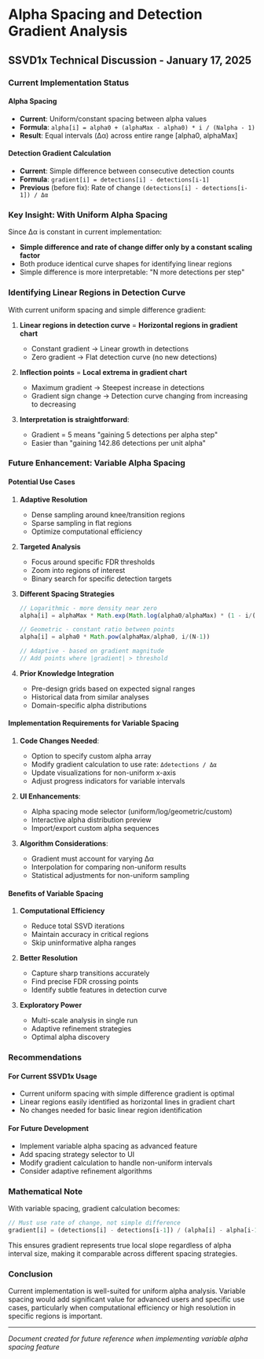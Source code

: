# Alpha Spacing and Detection Gradient Analysis
## SSVD1x Technical Discussion - January 17, 2025

### Current Implementation Status

#### Alpha Spacing
- **Current**: Uniform/constant spacing between alpha values
- **Formula**: `alpha[i] = alpha0 + (alphaMax - alpha0) * i / (Nalpha - 1)`
- **Result**: Equal intervals (Δα) across entire range [alpha0, alphaMax]

#### Detection Gradient Calculation
- **Current**: Simple difference between consecutive detection counts
- **Formula**: `gradient[i] = detections[i] - detections[i-1]`
- **Previous** (before fix): Rate of change `(detections[i] - detections[i-1]) / Δα`

### Key Insight: With Uniform Alpha Spacing

Since Δα is constant in current implementation:
- **Simple difference and rate of change differ only by a constant scaling factor**
- Both produce identical curve shapes for identifying linear regions
- Simple difference is more interpretable: "N more detections per step"

### Identifying Linear Regions in Detection Curve

With current uniform spacing and simple difference gradient:

1. **Linear regions in detection curve** = **Horizontal regions in gradient chart**
   - Constant gradient → Linear growth in detections
   - Zero gradient → Flat detection curve (no new detections)
   
2. **Inflection points** = **Local extrema in gradient chart**
   - Maximum gradient → Steepest increase in detections
   - Gradient sign change → Detection curve changing from increasing to decreasing

3. **Interpretation is straightforward**:
   - Gradient = 5 means "gaining 5 detections per alpha step"
   - Easier than "gaining 142.86 detections per unit alpha"

### Future Enhancement: Variable Alpha Spacing

#### Potential Use Cases

1. **Adaptive Resolution**
   - Dense sampling around knee/transition regions
   - Sparse sampling in flat regions
   - Optimize computational efficiency

2. **Targeted Analysis**
   - Focus around specific FDR thresholds
   - Zoom into regions of interest
   - Binary search for specific detection targets

3. **Different Spacing Strategies**
   ```javascript
   // Logarithmic - more density near zero
   alpha[i] = alphaMax * Math.exp(Math.log(alpha0/alphaMax) * (1 - i/(N-1)))
   
   // Geometric - constant ratio between points  
   alpha[i] = alpha0 * Math.pow(alphaMax/alpha0, i/(N-1))
   
   // Adaptive - based on gradient magnitude
   // Add points where |gradient| > threshold
   ```

4. **Prior Knowledge Integration**
   - Pre-design grids based on expected signal ranges
   - Historical data from similar analyses
   - Domain-specific alpha distributions

#### Implementation Requirements for Variable Spacing

1. **Code Changes Needed**:
   - Option to specify custom alpha array
   - Modify gradient calculation to use rate: `Δdetections / Δα`
   - Update visualizations for non-uniform x-axis
   - Adjust progress indicators for variable intervals

2. **UI Enhancements**:
   - Alpha spacing mode selector (uniform/log/geometric/custom)
   - Interactive alpha distribution preview
   - Import/export custom alpha sequences

3. **Algorithm Considerations**:
   - Gradient must account for varying Δα
   - Interpolation for comparing non-uniform results
   - Statistical adjustments for non-uniform sampling

#### Benefits of Variable Spacing

1. **Computational Efficiency**
   - Reduce total SSVD iterations
   - Maintain accuracy in critical regions
   - Skip uninformative alpha ranges

2. **Better Resolution**
   - Capture sharp transitions accurately
   - Find precise FDR crossing points
   - Identify subtle features in detection curve

3. **Exploratory Power**
   - Multi-scale analysis in single run
   - Adaptive refinement strategies
   - Optimal alpha discovery

### Recommendations

#### For Current SSVD1x Usage
- Current uniform spacing with simple difference gradient is optimal
- Linear regions easily identified as horizontal lines in gradient chart
- No changes needed for basic linear region identification

#### For Future Development
- Implement variable alpha spacing as advanced feature
- Add spacing strategy selector to UI
- Modify gradient calculation to handle non-uniform intervals
- Consider adaptive refinement algorithms

### Mathematical Note

With variable spacing, gradient calculation becomes:
```javascript
// Must use rate of change, not simple difference
gradient[i] = (detections[i] - detections[i-1]) / (alpha[i] - alpha[i-1])
```

This ensures gradient represents true local slope regardless of alpha interval size, making it comparable across different spacing strategies.

### Conclusion

Current implementation is well-suited for uniform alpha analysis. Variable spacing would add significant value for advanced users and specific use cases, particularly when computational efficiency or high resolution in specific regions is important.

---
*Document created for future reference when implementing variable alpha spacing feature*